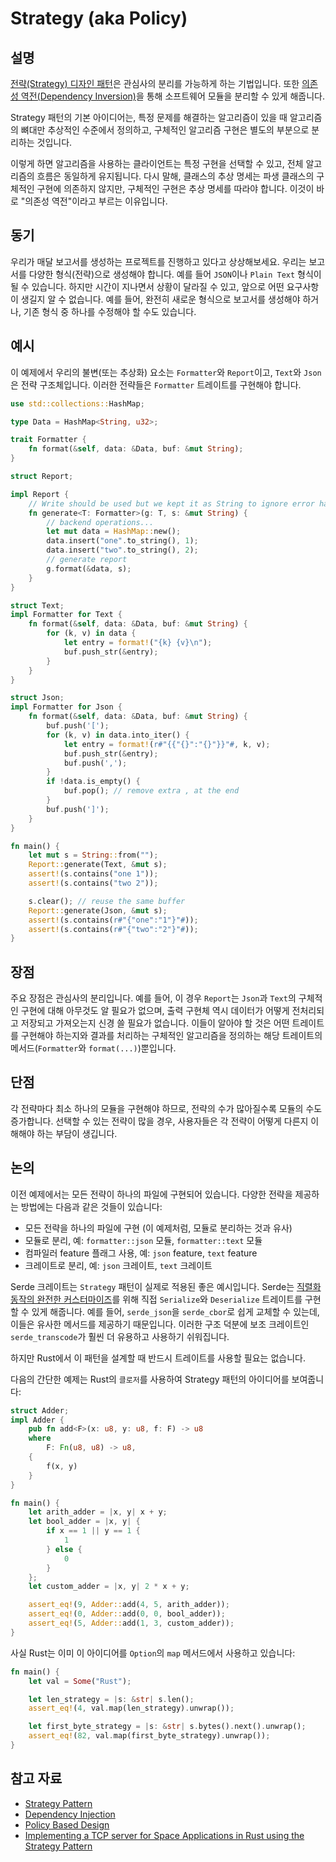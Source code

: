 # Strategy (aka Policy)

## 설명
[전략(Strategy) 디자인 패턴](https://en.wikipedia.org/wiki/Strategy_pattern)은 관심사의 분리를 가능하게 하는 기법입니다. 또한 [의존성 역전(Dependency Inversion)](https://en.wikipedia.org/wiki/Dependency_inversion_principle)을 통해 소프트웨어 모듈을 분리할 수 있게 해줍니다.

Strategy 패턴의 기본 아이디어는, 특정 문제를 해결하는 알고리즘이 있을 때 알고리즘의 뼈대만 추상적인 수준에서 정의하고, 구체적인 알고리즘 구현은 별도의 부분으로 분리하는 것입니다.

이렇게 하면 알고리즘을 사용하는 클라이언트는 특정 구현을 선택할 수 있고, 전체 알고리즘의 흐름은 동일하게 유지됩니다. 다시 말해, 클래스의 추상 명세는 파생 클래스의 구체적인 구현에 의존하지 않지만, 구체적인 구현은 추상 명세를 따라야 합니다. 이것이 바로 "의존성 역전"이라고 부르는 이유입니다.


## 동기
우리가 매달 보고서를 생성하는 프로젝트를 진행하고 있다고 상상해보세요. 우리는 보고서를 다양한 형식(전략)으로 생성해야 합니다. 예를 들어 `JSON`이나 `Plain Text` 형식이 될 수 있습니다. 하지만 시간이 지나면서 상황이 달라질 수 있고, 앞으로 어떤 요구사항이 생길지 알 수 없습니다. 예를 들어, 완전히 새로운 형식으로 보고서를 생성해야 하거나, 기존 형식 중 하나를 수정해야 할 수도 있습니다.

## 예시
이 예제에서 우리의 불변(또는 추상화) 요소는 `Formatter`와 `Report`이고, `Text`와 `Json`은 전략 구조체입니다. 이러한 전략들은 `Formatter` 트레이트를 구현해야 합니다.

```rust
use std::collections::HashMap;

type Data = HashMap<String, u32>;

trait Formatter {
    fn format(&self, data: &Data, buf: &mut String);
}

struct Report;

impl Report {
    // Write should be used but we kept it as String to ignore error handling
    fn generate<T: Formatter>(g: T, s: &mut String) {
        // backend operations...
        let mut data = HashMap::new();
        data.insert("one".to_string(), 1);
        data.insert("two".to_string(), 2);
        // generate report
        g.format(&data, s);
    }
}

struct Text;
impl Formatter for Text {
    fn format(&self, data: &Data, buf: &mut String) {
        for (k, v) in data {
            let entry = format!("{k} {v}\n");
            buf.push_str(&entry);
        }
    }
}

struct Json;
impl Formatter for Json {
    fn format(&self, data: &Data, buf: &mut String) {
        buf.push('[');
        for (k, v) in data.into_iter() {
            let entry = format!(r#"{{"{}":"{}"}}"#, k, v);
            buf.push_str(&entry);
            buf.push(',');
        }
        if !data.is_empty() {
            buf.pop(); // remove extra , at the end
        }
        buf.push(']');
    }
}

fn main() {
    let mut s = String::from("");
    Report::generate(Text, &mut s);
    assert!(s.contains("one 1"));
    assert!(s.contains("two 2"));

    s.clear(); // reuse the same buffer
    Report::generate(Json, &mut s);
    assert!(s.contains(r#"{"one":"1"}"#));
    assert!(s.contains(r#"{"two":"2"}"#));
}
```

## 장점

주요 장점은 관심사의 분리입니다. 예를 들어, 이 경우 `Report`는 `Json`과 `Text`의 구체적인 구현에 대해 아무것도 알 필요가 없으며, 출력 구현체 역시 데이터가 어떻게 전처리되고 저장되고 가져오는지 신경 쓸 필요가 없습니다. 이들이 알아야 할 것은 어떤 트레이트를 구현해야 하는지와 결과를 처리하는 구체적인 알고리즘을 정의하는 해당 트레이트의 메서드(`Formatter`와 `format(...)`)뿐입니다.

## 단점

각 전략마다 최소 하나의 모듈을 구현해야 하므로, 전략의 수가 많아질수록 모듈의 수도 증가합니다. 선택할 수 있는 전략이 많을 경우, 사용자들은 각 전략이 어떻게 다른지 이해해야 하는 부담이 생깁니다.

## 논의

이전 예제에서는 모든 전략이 하나의 파일에 구현되어 있습니다. 다양한 전략을 제공하는 방법에는 다음과 같은 것들이 있습니다:

- 모든 전략을 하나의 파일에 구현 (이 예제처럼, 모듈로 분리하는 것과 유사)
- 모듈로 분리, 예: `formatter::json` 모듈, `formatter::text` 모듈
- 컴파일러 feature 플래그 사용, 예: `json` feature, `text` feature
- 크레이트로 분리, 예: `json` 크레이트, `text` 크레이트

Serde 크레이트는 `Strategy` 패턴이 실제로 적용된 좋은 예시입니다. Serde는
[직렬화 동작의 완전한 커스터마이즈](https://serde.rs/custom-serialization.html)를 위해
직접 `Serialize`와 `Deserialize` 트레이트를 구현할 수 있게 해줍니다. 예를 들어,
`serde_json`을 `serde_cbor`로 쉽게 교체할 수 있는데, 이들은 유사한 메서드를 제공하기 때문입니다.
이러한 구조 덕분에 보조 크레이트인 `serde_transcode`가 훨씬 더 유용하고 사용하기 쉬워집니다.

하지만 Rust에서 이 패턴을 설계할 때 반드시 트레이트를 사용할 필요는 없습니다.

다음의 간단한 예제는 Rust의 `클로저`를 사용하여 Strategy 패턴의 아이디어를 보여줍니다:

```rust
struct Adder;
impl Adder {
    pub fn add<F>(x: u8, y: u8, f: F) -> u8
    where
        F: Fn(u8, u8) -> u8,
    {
        f(x, y)
    }
}

fn main() {
    let arith_adder = |x, y| x + y;
    let bool_adder = |x, y| {
        if x == 1 || y == 1 {
            1
        } else {
            0
        }
    };
    let custom_adder = |x, y| 2 * x + y;

    assert_eq!(9, Adder::add(4, 5, arith_adder));
    assert_eq!(0, Adder::add(0, 0, bool_adder));
    assert_eq!(5, Adder::add(1, 3, custom_adder));
}
```

사실 Rust는 이미 이 아이디어를 `Option`의 `map` 메서드에서 사용하고 있습니다:

```rust
fn main() {
    let val = Some("Rust");

    let len_strategy = |s: &str| s.len();
    assert_eq!(4, val.map(len_strategy).unwrap());

    let first_byte_strategy = |s: &str| s.bytes().next().unwrap();
    assert_eq!(82, val.map(first_byte_strategy).unwrap());
}
```
## 참고 자료

- [Strategy Pattern](https://en.wikipedia.org/wiki/Strategy_pattern)
- [Dependency Injection](https://en.wikipedia.org/wiki/Dependency_injection)
- [Policy Based Design](https://en.wikipedia.org/wiki/Modern_C++_Design#Policy-based_design)
- [Implementing a TCP server for Space Applications in Rust using the Strategy Pattern](https://web.archive.org/web/20231003171500/https://robamu.github.io/posts/rust-strategy-pattern/)